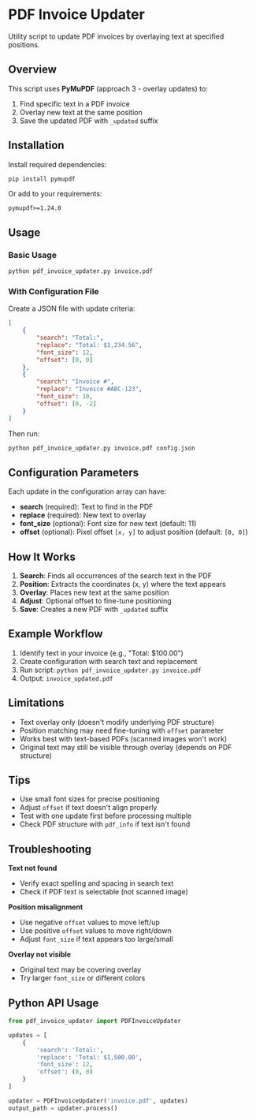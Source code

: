 # PDF Invoice Updater

Utility script to update PDF invoices by overlaying text at specified positions.

## Overview

This script uses **PyMuPDF** (approach 3 - overlay updates) to:
1. Find specific text in a PDF invoice
2. Overlay new text at the same position
3. Save the updated PDF with `_updated` suffix

## Installation

Install required dependencies:

```bash
pip install pymupdf
```

Or add to your requirements:

```
pymupdf>=1.24.0
```

## Usage

### Basic Usage

```bash
python pdf_invoice_updater.py invoice.pdf
```

### With Configuration File

Create a JSON file with update criteria:

```json
[
    {
        "search": "Total:",
        "replace": "Total: $1,234.56",
        "font_size": 12,
        "offset": [0, 0]
    },
    {
        "search": "Invoice #",
        "replace": "Invoice #ABC-123",
        "font_size": 10,
        "offset": [0, -2]
    }
]
```

Then run:

```bash
python pdf_invoice_updater.py invoice.pdf config.json
```

## Configuration Parameters

Each update in the configuration array can have:

- **search** (required): Text to find in the PDF
- **replace** (required): New text to overlay
- **font_size** (optional): Font size for new text (default: 11)
- **offset** (optional): Pixel offset `[x, y]` to adjust position (default: `[0, 0]`)

## How It Works

1. **Search**: Finds all occurrences of the search text in the PDF
2. **Position**: Extracts the coordinates (x, y) where the text appears
3. **Overlay**: Places new text at the same position
4. **Adjust**: Optional offset to fine-tune positioning
5. **Save**: Creates a new PDF with `_updated` suffix

## Example Workflow

1. Identify text in your invoice (e.g., "Total: $100.00")
2. Create configuration with search text and replacement
3. Run script: `python pdf_invoice_updater.py invoice.pdf`
4. Output: `invoice_updated.pdf`

## Limitations

- Text overlay only (doesn't modify underlying PDF structure)
- Position matching may need fine-tuning with `offset` parameter
- Works best with text-based PDFs (scanned images won't work)
- Original text may still be visible through overlay (depends on PDF structure)

## Tips

- Use small font sizes for precise positioning
- Adjust `offset` if text doesn't align properly
- Test with one update first before processing multiple
- Check PDF structure with `pdf_info` if text isn't found

## Troubleshooting

**Text not found**
- Verify exact spelling and spacing in search text
- Check if PDF text is selectable (not scanned image)

**Position misalignment**
- Use negative `offset` values to move left/up
- Use positive `offset` values to move right/down
- Adjust `font_size` if text appears too large/small

**Overlay not visible**
- Original text may be covering overlay
- Try larger `font_size` or different colors

## Python API Usage

```python
from pdf_invoice_updater import PDFInvoiceUpdater

updates = [
    {
        'search': 'Total:',
        'replace': 'Total: $1,500.00',
        'font_size': 12,
        'offset': (0, 0)
    }
]

updater = PDFInvoiceUpdater('invoice.pdf', updates)
output_path = updater.process()
```


